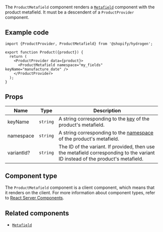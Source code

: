 The `ProductMetafield` component renders a
[`Metafield`](/api/hydrogen/components/primitive/metafield) component with the product metafield.
It must be a descendent of a `ProductProvider` component.

## Example code

```tsx
import {ProductProvider, ProductMetafield} from '@shopify/hydrogen';

export function Product({product}) {
  return (
    <ProductProvider data={product}>
      <ProductMetafield namespace="my_fields" keyName="manufacture_date" />
    </ProductProvider>
  );
}
```

## Props

| Name       | Type                | Description                                                                                                                    |
| ---------- | ------------------- | ------------------------------------------------------------------------------------------------------------------------------ |
| keyName    | <code>string</code> | A string corresponding to the [key](/api/storefront/reference/common-objects/metafield) of the product's metafield.            |
| namespace  | <code>string</code> | A string corresponding to the [namespace](/api/storefront/reference/common-objects/metafield) of the product's metafield.      |
| variantId? | <code>string</code> | The ID of the variant. If provided, then use the metafield corresponding to the variant ID instead of the product's metafield. |

## Component type

The `ProductMetafield` component is a client component, which means that it renders on the client. For more information about component types, refer to [React Server Components](/custom-storefronts/hydrogen/framework/react-server-components).

## Related components

- [`Metafield`](/api/hydrogen/components/primitive/metafield)
